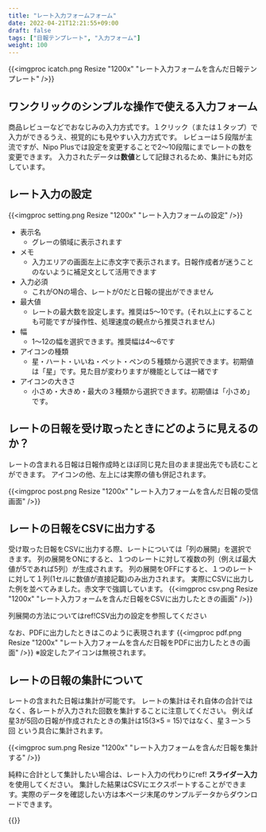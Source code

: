```yaml
---
title: "レート入力フォームフォーム"
date: 2022-04-21T12:21:55+09:00
draft: false
tags: ["日報テンプレート", "入力フォーム"]
weight: 100
---
```


{{<imgproc icatch.png Resize "1200x" "レート入力フォームを含んだ日報テンプレート" />}}

## ワンクリックのシンプルな操作で使える入力フォーム

商品レビューなどでおなじみの入力方式です。１クリック（または１タップ）で入力ができるうえ、視覚的にも見やすい入力方式です。
レビューは５段階が主流ですが、Nipo Plusでは設定を変更することで2〜10段階にまでレートの数を変更できます。
入力されたデータは**数値**として記録されるため、集計にも対応しています。

## レート入力の設定

{{<imgproc setting.png Resize "1200x" "レート入力フォームの設定" />}}


- 表示名
  - グレーの領域に表示されます
- メモ
  - 入力エリアの画面左上に赤文字で表示されます。日報作成者が迷うことのないように補足文として活用できます
- 入力必須
  - これがONの場合、レートが0だと日報の提出ができません
- 最大値
  - レートの最大数を設定します。推奨は5〜10です。(それ以上にすることも可能ですが操作性、処理速度の観点から推奨されません)
- 幅
  - 1〜12の幅を選択できます。推奨幅は4〜6です
- アイコンの種類
  - 星・ハート・いいね・ペット・ペンの５種類から選択できます。初期値は「星」です。見た目が変わりますが機能としては一緒です
- アイコンの大きさ
  - 小さめ・大きめ・最大の３種類から選択できます。初期値は「小さめ」です。


## レートの日報を受け取ったときにどのように見えるのか？

レートの含まれる日報は日報作成時とほぼ同じ見た目のまま提出先でも読むことができます。
アイコンの他、左上には実際の値も併記されます。

{{<imgproc post.png Resize "1200x" "レート入力フォームを含んだ日報の受信画面" />}}

## レートの日報をCSVに出力する

受け取った日報をCSVに出力する際、レートについては「列の展開」を選択できます。
列の展開をONにすると、１つのレートに対して複数の列（例えば最大値が5であれば5列）が生成されます。
列の展開をOFFにすると、１つのレートに対して１列(1セルに数値が直接記載)のみ出力されます。
実際にCSVに出力した例を並べてみました。赤文字で強調しています。
{{<imgproc csv.png Resize "1200x" "レート入力フォームを含んだ日報をCSVに出力したときの画面" />}}

列展開の方法についてはref!CSV出力の設定を参照してください


なお、PDFに出力したときはこのように表現されます
{{<imgproc pdf.png Resize "1200x" "レート入力フォームを含んだ日報をPDFに出力したときの画面" />}}
※設定したアイコンは無視されます。


## レートの日報の集計について

レートの含まれた日報は集計が可能です。
レートの集計はそれ自体の合計ではなく、各レートが入力された回数を集計することに注意してください。
例えば星3が5回の日報が作成されたときの集計は15(3×5 = 15)ではなく、星３ー＞５回
という具合に集計されます。

{{<imgproc sum.png Resize "1200x" "レート入力フォームを含んだ日報を集計する" />}}

純粋に合計として集計したい場合は、レート入力の代わりにref! **スライダー入力**を使用してください。
集計した結果はCSVにエクスポートすることができます。実際のデータを確認したい方は本ページ末尾のサンプルデータからダウンロードできます。



{{<attachments style="orange" />}}

